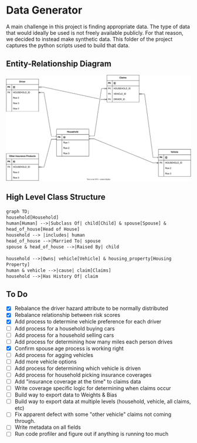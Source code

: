 # Data Generator

A main challenge in this project is finding appropriate data. The type of data that would ideally be used is not freely available publicly. For that reason, we decided to instead make synthetic data. This folder of the project captures the python scripts used to build that data.

## Entity-Relationship Diagram 

<img src="./ER Diagram for Data.svg">

## High Level Class Structure

```mermaid
graph TD;
household[Household]
human[Human] -->|Subclass Of| child[Child] & spouse[Spouse] & head_of_house[Head of House]
household --> |includes| human
head_of_house -->|Married To| spouse
spouse & head_of_house -->|Raised By| child

household -->|Owns| vehicle[Vehicle] & housing_property[Housing Property]
human & vehicle -->|cause| claim[Claims]
household -->|Has History Of| claim

```

## To Do  

- [x] Rebalance the driver hazard attribute to be normally distributed  
- [x] Rebalance relationship between risk scores
- [x] Add process to determine vehicle preference for each driver
- [ ] Add process for a household buying cars  
- [ ] Add process for a household selling cars  
- [ ] Add process for determining how many miles each person drives  
- [x] Confirm spouse age process is working right
- [ ] Add process for agging vehicles
- [ ] Add more vehicle options
- [ ] Add process for determining which vehicle is driven  
- [ ] Add process for household picking insurance coverages  
- [ ] Add "insurance coverage at the time" to claims data  
- [ ] Write coverage specific logic for determining when claims occur  
- [ ] Build way to export data to Weights & Bias  
- [ ] Build way to export data at multiple levels (household, vehicle, all claims, etc)  
- [ ] Fix apparent defect with some "other vehicle" claims not coming through.  
- [ ] Write metadata on all fields  
- [ ] Run code profiler and figure out if anything is running too much
